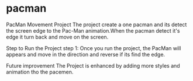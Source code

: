 # pacman
PacMan Movement Project The project create a one pacman and its detect the screen edge to the Pac-Man animation.When the pacman detect it's edge it turn back and move on the screen.

Step to Run the Project step 1: Once you run the project, the PacMan will appears and move in the direction and reverse if its find the edge.

Future improvement The Project is enhanced by adding more styles and animation tho the pacemen.
